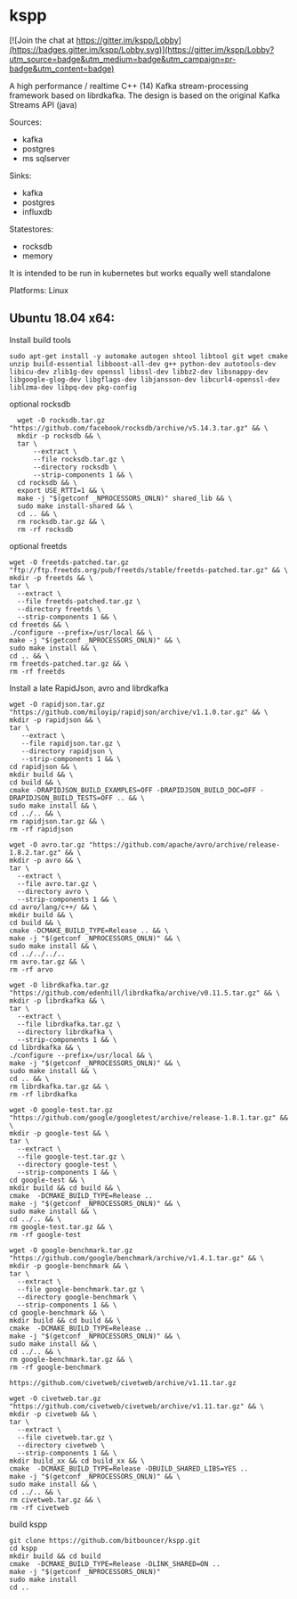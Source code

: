 kspp
=========

[![Join the chat at https://gitter.im/kspp/Lobby](https://badges.gitter.im/kspp/Lobby.svg)](https://gitter.im/kspp/Lobby?utm_source=badge&utm_medium=badge&utm_campaign=pr-badge&utm_content=badge)

A high performance / realtime C++ (14) Kafka stream-processing framework based on librdkafka. The design is based on the original Kafka Streams API (java)

Sources:
- kafka
- postgres
- ms sqlserver
 
Sinks:
- kafka
- postgres
- influxdb  

Statestores:
- rocksdb
- memory

It is intended to be run in kubernetes but works equally well standalone

Platforms: Linux


## Ubuntu 18.04 x64:

Install build tools
```
sudo apt-get install -y automake autogen shtool libtool git wget cmake unzip build-essential libboost-all-dev g++ python-dev autotools-dev libicu-dev zlib1g-dev openssl libssl-dev libbz2-dev libsnappy-dev libgoogle-glog-dev libgflags-dev libjansson-dev libcurl4-openssl-dev liblzma-dev libpq-dev pkg-config
```
optional rocksdb 
```
  wget -O rocksdb.tar.gz "https://github.com/facebook/rocksdb/archive/v5.14.3.tar.gz" && \
  mkdir -p rocksdb && \
  tar \
      --extract \
      --file rocksdb.tar.gz \
      --directory rocksdb \
      --strip-components 1 && \
  cd rocksdb && \
  export USE_RTTI=1 && \
  make -j "$(getconf _NPROCESSORS_ONLN)" shared_lib && \
  sudo make install-shared && \
  cd .. && \
  rm rocksdb.tar.gz && \
  rm -rf rocksdb
```

optional freetds 
```
wget -O freetds-patched.tar.gz "ftp://ftp.freetds.org/pub/freetds/stable/freetds-patched.tar.gz" && \
mkdir -p freetds && \
tar \
  --extract \
  --file freetds-patched.tar.gz \
  --directory freetds \
  --strip-components 1 && \
cd freetds && \
./configure --prefix=/usr/local && \
make -j "$(getconf _NPROCESSORS_ONLN)" && \
sudo make install && \
cd .. && \
rm freetds-patched.tar.gz && \
rm -rf freetds
```

Install a late RapidJson, avro and librdkafka
```
wget -O rapidjson.tar.gz "https://github.com/miloyip/rapidjson/archive/v1.1.0.tar.gz" && \
mkdir -p rapidjson && \
tar \
   --extract \
   --file rapidjson.tar.gz \
   --directory rapidjson \
   --strip-components 1 && \
cd rapidjson && \
mkdir build && \
cd build && \
cmake -DRAPIDJSON_BUILD_EXAMPLES=OFF -DRAPIDJSON_BUILD_DOC=OFF -DRAPIDJSON_BUILD_TESTS=OFF .. && \
sudo make install && \
cd ../.. && \
rm rapidjson.tar.gz && \
rm -rf rapidjson

wget -O avro.tar.gz "https://github.com/apache/avro/archive/release-1.8.2.tar.gz" && \
mkdir -p avro && \
tar \
  --extract \
  --file avro.tar.gz \
  --directory avro \
  --strip-components 1 && \
cd avro/lang/c++/ && \
mkdir build && \
cd build && \
cmake -DCMAKE_BUILD_TYPE=Release .. && \
make -j "$(getconf _NPROCESSORS_ONLN)" && \
sudo make install && \
cd ../../../..
rm avro.tar.gz && \
rm -rf arvo

wget -O librdkafka.tar.gz "https://github.com/edenhill/librdkafka/archive/v0.11.5.tar.gz" && \
mkdir -p librdkafka && \
tar \
  --extract \
  --file librdkafka.tar.gz \
  --directory librdkafka \
  --strip-components 1 && \
cd librdkafka && \
./configure --prefix=/usr/local && \
make -j "$(getconf _NPROCESSORS_ONLN)" && \
sudo make install && \
cd .. && \
rm librdkafka.tar.gz && \
rm -rf librdkafka

wget -O google-test.tar.gz "https://github.com/google/googletest/archive/release-1.8.1.tar.gz" && \
mkdir -p google-test && \
tar \
  --extract \
  --file google-test.tar.gz \
  --directory google-test \
  --strip-components 1 && \
cd google-test && \
mkdir build && cd build && \
cmake  -DCMAKE_BUILD_TYPE=Release ..
make -j "$(getconf _NPROCESSORS_ONLN)" && \
sudo make install && \
cd ../.. && \
rm google-test.tar.gz && \
rm -rf google-test

wget -O google-benchmark.tar.gz "https://github.com/google/benchmark/archive/v1.4.1.tar.gz" && \
mkdir -p google-benchmark && \
tar \
  --extract \
  --file google-benchmark.tar.gz \
  --directory google-benchmark \
  --strip-components 1 && \
cd google-benchmark && \
mkdir build && cd build && \
cmake  -DCMAKE_BUILD_TYPE=Release ..
make -j "$(getconf _NPROCESSORS_ONLN)" && \
sudo make install && \
cd ../.. && \
rm google-benchmark.tar.gz && \
rm -rf google-benchmark

https://github.com/civetweb/civetweb/archive/v1.11.tar.gz

wget -O civetweb.tar.gz "https://github.com/civetweb/civetweb/archive/v1.11.tar.gz" && \
mkdir -p civetweb && \
tar \
  --extract \
  --file civetweb.tar.gz \
  --directory civetweb \
  --strip-components 1 && \
mkdir build_xx && cd build_xx && \
cmake  -DCMAKE_BUILD_TYPE=Release -DBUILD_SHARED_LIBS=YES ..
make -j "$(getconf _NPROCESSORS_ONLN)" && \
sudo make install && \
cd ../.. && \
rm civetweb.tar.gz && \
rm -rf civetweb

```

build kspp
```
git clone https://github.com/bitbouncer/kspp.git
cd kspp
mkdir build && cd build
cmake  -DCMAKE_BUILD_TYPE=Release -DLINK_SHARED=ON ..
make -j "$(getconf _NPROCESSORS_ONLN)"
sudo make install
cd ..
```


